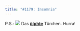 ```yaml
---
title: "#1179: Insomnia"
---
```


P.S.:
<a href="http://www.fonflatter.de/advent08"><img src="http://www.fonflatter.de/adv08/kaefer.jpg"></a>
Das <a href="http://www.fonflatter.de/advent08"><strong>ölphte</strong></a> Türchen. Hurra!

